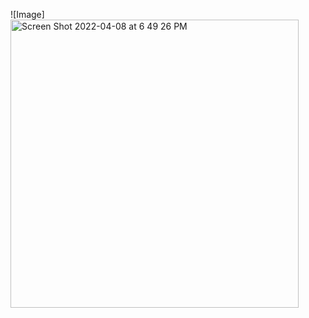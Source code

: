 
![Image]<img width="461" alt="Screen Shot 2022-04-08 at 6 49 26 PM" src="https://user-images.githubusercontent.com/56412294/162551979-937047e8-6b48-4e6a-8667-a7e18cafa5f4.png">

